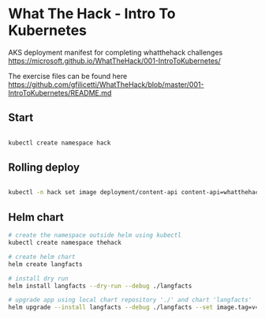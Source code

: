 # What The Hack - Intro To Kubernetes

AKS deployment manifest for completing whatthehack challenges https://microsoft.github.io/WhatTheHack/001-IntroToKubernetes/

The exercise files can be found here https://github.com/gfilicetti/WhatTheHack/blob/master/001-IntroToKubernetes/README.md

## Start

```sh

kubectl create namespace hack
```

## Rolling deploy

```sh

kubectl -n hack set image deployment/content-api content-api=whatthehackmsft/content-api:v2

```

## Helm chart

```sh
# create the namespace outside helm using kubectl
kubectl create namespace thehack

# create helm chart
helm create langfacts

# install dry run 
helm install langfacts --dry-run --debug ./langfacts 

# upgrade app using local chart repository './' and chart 'langfacts'
helm upgrade --install langfacts --debug ./langfacts --set image.tag=v4
```
